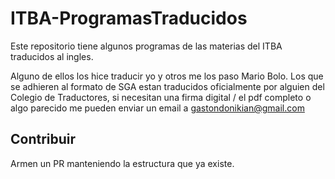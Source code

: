 # ITBA-ProgramasTraducidos

Este repositorio tiene algunos programas de las materias del ITBA traducidos al ingles.

Alguno de ellos los hice traducir yo y otros me los paso Mario Bolo. Los que se adhieren al formato de SGA estan traducidos oficialmente por alguien del Colegio de Traductores, si necesitan una firma digital / el pdf completo o algo parecido me pueden enviar un email a gastondonikian@gmail.com

## Contribuir
Armen un PR manteniendo la estructura que ya existe. 

